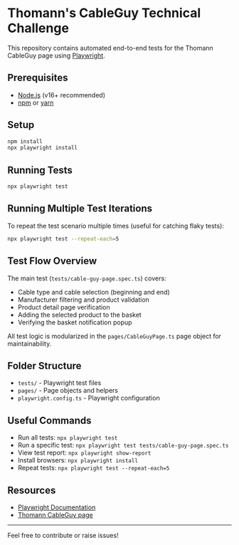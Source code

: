 # Thomann's CableGuy Technical Challenge

This repository contains automated end-to-end tests for the Thomann CableGuy page using [Playwright](https://playwright.dev/).

## Prerequisites

- [Node.js](https://nodejs.org/) (v16+ recommended)
- [npm](https://www.npmjs.com/) or [yarn](https://yarnpkg.com/)

## Setup

```bash
npm install
npx playwright install
```

## Running Tests

```bash
npx playwright test
```

## Running Multiple Test Iterations

To repeat the test scenario multiple times (useful for catching flaky tests):

```bash
npx playwright test --repeat-each=5
```

## Test Flow Overview

The main test (`tests/cable-guy-page.spec.ts`) covers:
- Cable type and cable selection (beginning and end)
- Manufacturer filtering and product validation
- Product detail page verification
- Adding the selected product to the basket
- Verifying the basket notification popup

All test logic is modularized in the `pages/CableGuyPage.ts` page object for maintainability.

## Folder Structure

- `tests/` - Playwright test files
- `pages/` - Page objects and helpers
- `playwright.config.ts` - Playwright configuration

## Useful Commands

- Run all tests: `npx playwright test`
- Run a specific test: `npx playwright test tests/cable-guy-page.spec.ts`
- View test report: `npx playwright show-report`
- Install browsers: `npx playwright install`
- Repeat tests: `npx playwright test --repeat-each=5`

## Resources

- [Playwright Documentation](https://playwright.dev/docs/intro)
- [Thomann CableGuy page](https://www.thomann.de/intl/cableguy.html)

---

Feel free to contribute or raise issues!